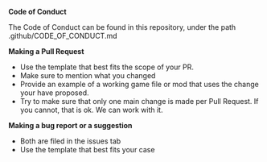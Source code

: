 **Code of Conduct**

The Code of Conduct can be found in this repository, under the path .github/CODE_OF_CONDUCT.md

**Making a Pull Request**
* Use the template that best fits the scope of your PR. 
* Make sure to mention what you changed
* Provide an example of a working game file or mod that uses the change your have proposed. 
* Try to make sure that only one main change is made per Pull Request. If you cannot, that is ok. We can work with it. 

**Making a bug report or a suggestion**
* Both are filed in the issues tab
* Use the template that best fits your case
